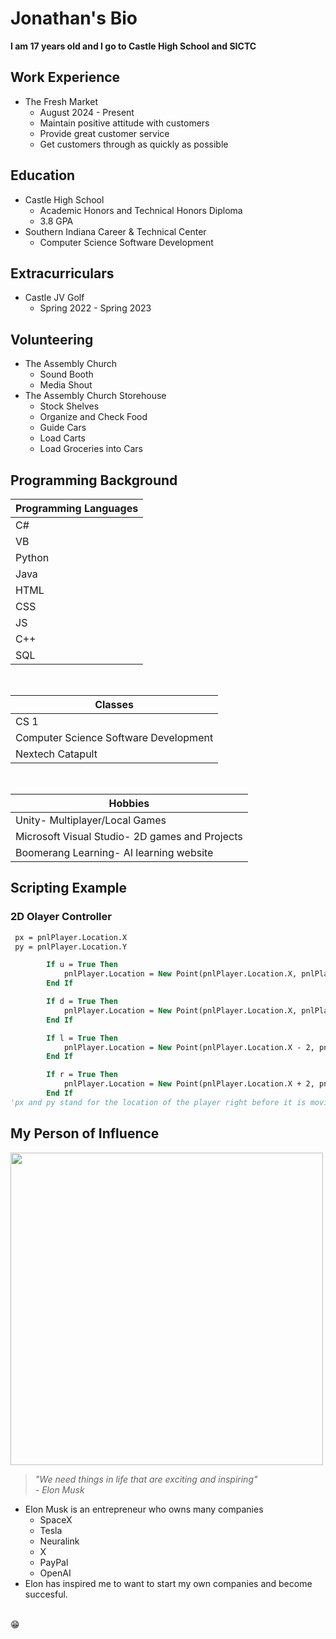 # Jonathan's Bio
<b> I am 17 years old and I go to Castle High School and SICTC</b>

## Work Experience
- The Fresh Market
  - August 2024 - Present
  - Maintain positive attitude with customers
  - Provide great customer service
  - Get customers through as quickly as possible

## Education

 - Castle High School 
    - Academic Honors and Technical Honors Diploma
    - 3.8 GPA
 - Southern Indiana Career & Technical Center
    - Computer Science Software Development

## Extracurriculars

- Castle JV Golf
    - Spring 2022 - Spring 2023

## Volunteering
- The Assembly Church
    - Sound Booth
    - Media Shout
- The Assembly Church Storehouse
    - Stock Shelves
    - Organize and Check Food
    - Guide Cars
    - Load Carts
    - Load Groceries into Cars

## Programming Background
|Programming Languages|
|---|
|C#|
|VB|
|Python|
|Java|
|HTML|
|CSS|
|JS|
|C++|
|SQL|
<br>

|Classes|
|---|
|CS 1|
|Computer Science Software Development|
|Nextech Catapult|
<br>

|Hobbies|
|---|
|Unity- Multiplayer/Local Games|
|Microsoft Visual Studio- 2D games and Projects|
|Boomerang Learning- AI learning website|

## Scripting Example
### 2D Olayer Controller
```vb
 px = pnlPlayer.Location.X
 py = pnlPlayer.Location.Y

        If u = True Then
            pnlPlayer.Location = New Point(pnlPlayer.Location.X, pnlPlayer.Location.Y - 2)
        End If

        If d = True Then
            pnlPlayer.Location = New Point(pnlPlayer.Location.X, pnlPlayer.Location.Y + 2)
        End If

        If l = True Then
            pnlPlayer.Location = New Point(pnlPlayer.Location.X - 2, pnlPlayer.Location.Y)
        End If

        If r = True Then
            pnlPlayer.Location = New Point(pnlPlayer.Location.X + 2, pnlPlayer.Location.Y)
        End If
'px and py stand for the location of the player right before it is moving and udlr represent up, down, left, and right. Whenever they are true it is moving them whichever direction 2 pixels on the timer 
```

## My Person of Influence
<kbd>
<img src = "https://electrek.co/wp-content/uploads/sites/3/2024/05/Elon-Musk-wrecking-ball.jpg?quality=82&strip=all" height = "500px">
</kbd>

> *"We need things in life that are exciting and inspiring"* <br> *- Elon Musk* <br>
- Elon Musk is an entrepreneur who owns many companies
    - SpaceX
    - Tesla
    - Neuralink
    - X
    - PayPal
    - OpenAI
- Elon has inspired me to want to start my own companies and become succesful.
<br>
&#128513;
